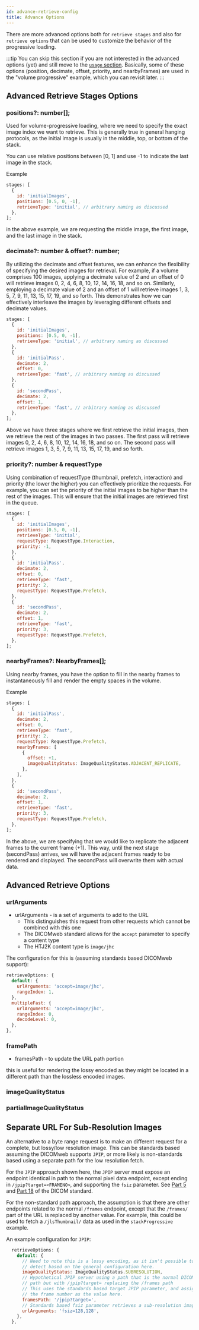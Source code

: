 ```yaml
---
id: advance-retrieve-config
title: Advance Options
---
```


There are more advanced options both for `retrieve stages` and also for
`retrieve options` that can be used to customize the behavior of the
progressive loading.

:::tip
You can skip this section if you are not interested in the advanced options (yet) and still move to the [`usage` section](./usage). Basically, some of these options (position, decimate, offset, priority, and nearbyFrames) are used in the "volume progressive" example,
which you can revisit later.
:::

## Advanced Retrieve Stages Options

### positions?: number[];

Used for volume-progressive loading, where we need to specify the exact image index we want to retrieve. This is generally true in general hanging protocols, as the initial image is usually in the middle, top, or bottom of the stack.

You can use relative positions between [0, 1] and use -1 to indicate the last image in the stack.

Example

```js
stages: [
  {
    id: 'initialImages',
    positions: [0.5, 0, -1],
    retrieveType: 'initial', // arbitrary naming as discussed
  },
];
```

in the above example, we are requesting the middle image, the first image, and the last image in the stack.

### decimate?: number & offset?: number;

By utilizing the decimate and offset features, we can enhance the flexibility of specifying the desired images for retrieval. For example, if a volume comprises 100 images, applying a decimate value of 2 and an offset of 0 will retrieve images 0, 2, 4, 6, 8, 10, 12, 14, 16, 18, and so on. Similarly, employing a decimate value of 2 and an offset of 1 will retrieve images 1, 3, 5, 7, 9, 11, 13, 15, 17, 19, and so forth. This demonstrates how we can effectively interleave the images by leveraging different offsets and decimate values.

```js
stages: [
  {
    id: 'initialImages',
    positions: [0.5, 0, -1],
    retrieveType: 'initial', // arbitrary naming as discussed
  },
  {
    id: 'initialPass',
    decimate: 2,
    offset: 0,
    retrieveType: 'fast', // arbitrary naming as discussed
  },
  {
    id: 'secondPass',
    decimate: 2,
    offset: 1,
    retrieveType: 'fast', // arbitrary naming as discussed
  },
];
```

Above we have three stages where we first retrieve the initial images, then we retrieve the rest of the images in two passes. The first pass will retrieve images 0, 2, 4, 6, 8, 10, 12, 14, 16, 18, and so on. The second pass will retrieve images 1, 3, 5, 7, 9, 11, 13, 15, 17, 19, and so forth.

### priority?: number & requestType

Using combination of requestType (thumbnail, prefetch, interaction) and priority (the lower the higher) you can
effectively prioritize the requests. For example, you can set the priority of the initial images to be higher than the rest of the images. This will ensure that the initial images are retrieved first in the queue.

```js
stages: [
  {
    id: 'initialImages',
    positions: [0.5, 0, -1],
    retrieveType: 'initial',
    requestType: RequestType.Interaction,
    priority: -1,
  },
  {
    id: 'initialPass',
    decimate: 2,
    offset: 0,
    retrieveType: 'fast',
    priority: 2,
    requestType: RequestType.Prefetch,
  },
  {
    id: 'secondPass',
    decimate: 2,
    offset: 1,
    retrieveType: 'fast',
    priority: 3,
    requestType: RequestType.Prefetch,
  },
];
```

### nearbyFrames?: NearbyFrames[];

Using nearby frames, you have the option to fill in the nearby frames to instantaneously fill and render the empty spaces in the volume.

Example

```js
stages: [
  {
    id: 'initialPass',
    decimate: 2,
    offset: 0,
    retrieveType: 'fast',
    priority: 2,
    requestType: RequestType.Prefetch,
    nearbyFrames: [
      {
        offset: +1,
        imageQualityStatus: ImageQualityStatus.ADJACENT_REPLICATE,
      },
    ],
  },
  {
    id: 'secondPass',
    decimate: 2,
    offset: 1,
    retrieveType: 'fast',
    priority: 3,
    requestType: RequestType.Prefetch,
  },
];
```

In the above, we are specifying that we would like to replicate the adjacent frames to the current frame (+1). This way, until the next stage (secondPass) arrives, we will have the adjacent frames ready to be rendered and displayed. The secondPass will overwrite them with actual data.

## Advanced Retrieve Options

### urlArguments

- urlArguments - is a set of arguments to add to the URL
  - This distinguishes this request from other requests which cannot be combined with this one
  - The DICOMweb standard allows for the `accept` parameter to specify a content type
  - The HTJ2K content type is `image/jhc`

The configuration for this is (assuming standards based DICOMweb support):

```js
retrieveOptions: {
  default: {
    urlArguments: 'accept=image/jhc',
    rangeIndex: 1,
  },
  multipleFast: {
    urlArguments: 'accept=image/jhc',
    rangeIndex: 0,
    decodeLevel: 0,
  },
},
```

### framePath

- framesPath - to update the URL path portion

this is useful for rendering the lossy encoded as they might be located
in a different path than the lossless encoded images.

### imageQualityStatus

### partialImageQualityStatus

## Separate URL For Sub-Resolution Images

An alternative to a byte range request is to make an different request for
a complete, but lossy/low resolution image. This can be standards based
assuming the DICOMweb supports `JPIP`, or more likely is non-standards based using
a separate path for the low resolution fetch.

For the `JPIP` approach shown here, the `JPIP` server must expose an endpoint
identical in path to the normal pixel data endpoint, except ending in `/jpip?target=<FRAMENO>`,
and supporting the `fsiz` parameter. See
[Part 5](https://dicom.nema.org/medical/dicom/current/output/html/part05.html#sect_8.4.1)
and
[Part 18](https://dicom.nema.org/medical/dicom/current/output/html/part18.html#sect_8.3.3.1)
of the DICOM standard.

For the non-standard path approach, the assumption is that there are other
endpoints related to the normal `/frames` endpoint, except that the `/frames/`
part of the URL is replaced by another value. For example, this could be used
to fetch a `/jlsThumbnail/` data as used in the `stackProgressive` example.

An example configuration for `JPIP`:

```js
  retrieveOptions: {
    default: {
      // Need to note this is a lossy encoding, as it isn't possible to
      // detect based on the general configuration here.
      imageQualityStatus: ImageQualityStatus.SUBRESOLUTION,
      // Hypothetical JPIP server using a path that is the normal DICOMweb
      // path but with /jpip?target= replacing the /frames path
      // This uses the standards based target JPIP parameter, and assigns
      // the frame number as the value here.
      framesPath: '/jpip?target=',
      // Standards based fsiz parameter retrieves a sub-resolution image
      urlArguments: 'fsiz=128,128',
    },
  },
```
